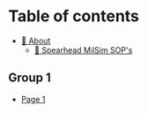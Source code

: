 # Table of contents

* [🚀 About](README.md)
  * [📖 Spearhead MilSim SOP's](about/spearhead-milsim-sops.md)

## Group 1

* [Page 1](group-1/page-1.md)
